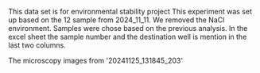 This data set is for environmental stability project
This experiment was set up based on the 12 sample from 2024_11_11. We removed the NaCl environment. Samples were chose based on the previous analysis. In the excel sheet the sample number and the destination well is mention in the last two columns.

The microscopy images from '20241125_131845_203'
